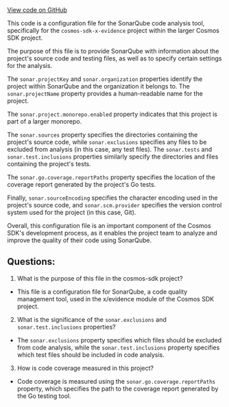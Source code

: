 [View code on GitHub](https://github.com/cosmos/cosmos-sdk/blob/main/x/evidence/sonar-project.properties)

This code is a configuration file for the SonarQube code analysis tool, specifically for the `cosmos-sdk-x-evidence` project within the larger Cosmos SDK project. 

The purpose of this file is to provide SonarQube with information about the project's source code and testing files, as well as to specify certain settings for the analysis. 

The `sonar.projectKey` and `sonar.organization` properties identify the project within SonarQube and the organization it belongs to. The `sonar.projectName` property provides a human-readable name for the project. 

The `sonar.project.monorepo.enabled` property indicates that this project is part of a larger monorepo. 

The `sonar.sources` property specifies the directories containing the project's source code, while `sonar.exclusions` specifies any files to be excluded from analysis (in this case, any test files). The `sonar.tests` and `sonar.test.inclusions` properties similarly specify the directories and files containing the project's tests. 

The `sonar.go.coverage.reportPaths` property specifies the location of the coverage report generated by the project's Go tests. 

Finally, `sonar.sourceEncoding` specifies the character encoding used in the project's source code, and `sonar.scm.provider` specifies the version control system used for the project (in this case, Git). 

Overall, this configuration file is an important component of the Cosmos SDK's development process, as it enables the project team to analyze and improve the quality of their code using SonarQube.
## Questions: 
 1. What is the purpose of this file in the cosmos-sdk project?
- This file is a configuration file for SonarQube, a code quality management tool, used in the x/evidence module of the Cosmos SDK project.

2. What is the significance of the `sonar.exclusions` and `sonar.test.inclusions` properties?
- The `sonar.exclusions` property specifies which files should be excluded from code analysis, while the `sonar.test.inclusions` property specifies which test files should be included in code analysis.

3. How is code coverage measured in this project?
- Code coverage is measured using the `sonar.go.coverage.reportPaths` property, which specifies the path to the coverage report generated by the Go testing tool.